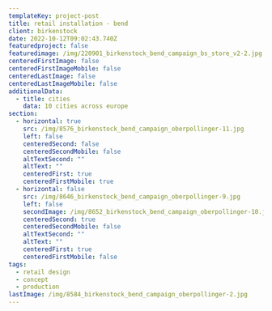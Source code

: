 ```yaml
---
templateKey: project-post
title: retail installation - bend
client: birkenstock
date: 2022-10-12T09:02:43.740Z
featuredproject: false
featuredimage: /img/220901_birkenstock_bend_campaign_bs_store_v2-2.jpg
centeredFirstImage: false
centeredFirstImageMobile: false
centeredLastImage: false
centeredLastImageMobile: false
additionalData:
  - title: cities
    data: 10 cities across europe
section:
  - horizontal: true
    src: /img/8576_birkenstock_bend_campaign_oberpollinger-11.jpg
    left: false
    centeredSecond: false
    centeredSecondMobile: false
    altTextSecond: ""
    altText: ""
    centeredFirst: true
    centeredFirstMobile: true
  - horizontal: false
    src: /img/8646_birkenstock_bend_campaign_oberpollinger-9.jpg
    left: false
    secondImage: /img/8652_birkenstock_bend_campaign_oberpollinger-10.jpg
    centeredSecond: true
    centeredSecondMobile: false
    altTextSecond: ""
    altText: ""
    centeredFirst: true
    centeredFirstMobile: false
tags:
  - retail design
  - concept
  - production
lastImage: /img/8584_birkenstock_bend_campaign_oberpollinger-2.jpg
---
```

